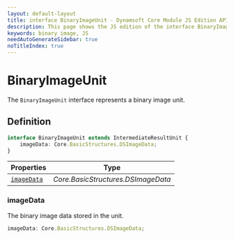 ```yaml
---
layout: default-layout
title: interface BinaryImageUnit - Dynamsoft Core Module JS Edition API Reference
description: This page shows the JS edition of the interface BinaryImageUnit in Dynamsoft Core Module.
keywords: binary image, JS
needAutoGenerateSidebar: true
noTitleIndex: true
---
```


# BinaryImageUnit

The `BinaryImageUnit` interface represents a binary image unit.

## Definition

```typescript
interface BinaryImageUnit extends IntermediateResultUnit {
    imageData: Core.BasicStructures.DSImageData;
} 
```

| Properties               | Type |
|----------------------|-------------|
| [`imageData`](#imagedata) | *Core.BasicStructures.DSImageData* |

### imageData

The binary image data stored in the unit.

```typescript
imageData: Core.BasicStructures.DSImageData;
```